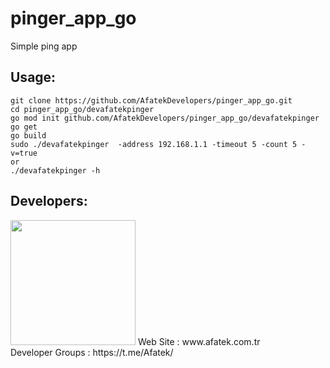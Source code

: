 # pinger_app_go

Simple ping app

## Usage:

```
git clone https://github.com/AfatekDevelopers/pinger_app_go.git
cd pinger_app_go/devafatekpinger
go mod init github.com/AfatekDevelopers/pinger_app_go/devafatekpinger
go get
go build
sudo ./devafatekpinger  -address 192.168.1.1 -timeout 5 -count 5 -v=true
or
./devafatekpinger -h
```

## Developers:
<img src="https://github.com/AfatekDevelopers/companyfiles/blob/master/afatek-logo.png?raw=true" width="200"/>
Web Site        : www.afatek.com.tr <br />
Developer Groups : https://t.me/Afatek/ <br />